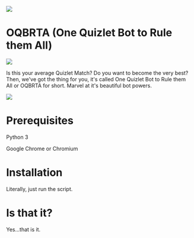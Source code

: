 ![](https://travis-ci.org/AtomicCoding/Quizlet-Bot.svg?branch=master)
# OQBRTA (One Quizlet Bot to Rule them All)
![](http://i.imgur.com/Hx4O16u.gif)

Is this your average Quizlet Match? Do you want to become the very best? Then, we've got the thing for you, it's called One Quizlet Bot to Rule them All or OQBRTA for short. Marvel at it's beautiful bot powers.

![](http://i.imgur.com/FPI6qtY.gif)
# Prerequisites
Python 3

Google Chrome or Chromium
# Installation
Literally, just run the script.
# Is that it?
Yes...that is it.
